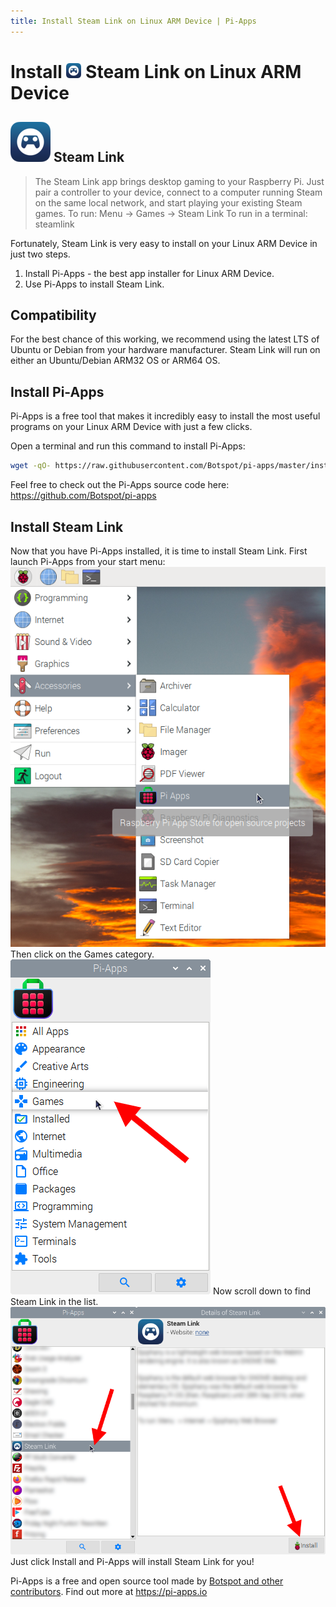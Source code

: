```yaml
---
title: Install Steam Link on Linux ARM Device | Pi-Apps
---
```

<div class="simple-install-content content">

# Install <img src="/img/app-icons/Steam Link/icon-64.png" height=24> Steam Link on Linux ARM Device

## <img src="/img/app-icons/Steam Link/icon-64.png"> Steam Link
> The Steam Link app brings desktop gaming to your Raspberry Pi. Just pair a controller to your device, connect to a computer running Steam on the same local network, and start playing your existing Steam games.
> To run: Menu -> Games -> Steam Link
> To run in a terminal: steamlink

Fortunately, Steam Link is very easy to install on your Linux ARM Device in just two steps.
1. Install Pi-Apps - the best app installer for Linux ARM Device.
2. Use Pi-Apps to install Steam Link.
</div>
<div class="simple-install-content content">

## Compatibility
For the best chance of this working, we recommend using the latest LTS of Ubuntu or Debian from your hardware manufacturer.
Steam Link will run on either an Ubuntu/Debian ARM32 OS or ARM64 OS.
</div>
<div class="simple-install-content content">

## Install Pi-Apps

Pi-Apps is a free tool that makes it incredibly easy to install the most useful programs on your Linux ARM Device with just a few clicks.

Open a terminal and run this command to install Pi-Apps:
```bash
wget -qO- https://raw.githubusercontent.com/Botspot/pi-apps/master/install | bash
```
Feel free to check out the Pi-Apps source code here: https://github.com/Botspot/pi-apps
</div>
<div class="simple-install-content content">

## Install Steam Link

Now that you have Pi-Apps installed, it is time to install Steam Link.
First launch Pi-Apps from your start menu:
<img src="/img/start-menu.png">
Then click on the Games category.
<img src="/img/category-selections/Games.png">
Now scroll down to find Steam Link in the list.
<img src="/img/app-icons/Steam Link/app-selection.png">
Just click Install and Pi-Apps will install Steam Link for you!
</div>
<div class="simple-install-content content">

Pi-Apps is a free and open source tool made by [Botspot and other contributors](/about/#contributors). Find out more at https://pi-apps.io
</div>
